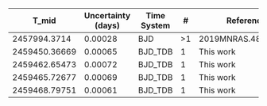 |T_mid|Uncertainty (days)           |Time System|#                                            |Reference                           |
|-----|-----------------------------|-----------|---------------------------------------------|------------------------------------|
|2457994.3714|0.00028                      |BJD        |>1                                           |2019MNRAS.485.5790T                 |
|2459450.36669|0.00065                      |BJD_TDB    |1                                            |This work                           |
|2459462.65473|0.00072                      |BJD_TDB    |1                                            |This work                           |
|2459465.72677|0.00069                      |BJD_TDB    |1                                            |This work                           |
|2459468.79751|0.00061                      |BJD_TDB    |1                                            |This work                           |
